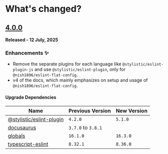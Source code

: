 # **What's changed?**

## [4.0.0](https://github.com/nishkohli96/eslint-config/tree/v4.0.0)
**Released - 12 July, 2025**

### Enhancements ✨

- Remove the separate plugins for each language like `@stylistic/eslint-plugin-js` and use `@stylistic/eslint-plugin`, only for `@nish1896/eslint-flat-config`.
- v4 of the docs, which mainly emphasizes on setup and usage of `@nish1896/eslint-flat-config`.

#### Upgrade Dependencies

| Name | Previous Version | New Version |
|-|-|-|
|[@stylistic/eslint-plugin](https://www.npmjs.com/package/@stylistic/eslint-plugin)| `4.2.0` | `5.1.0` |
|[docusaurus](https://docusaurus.io/)|`3.7.0` to `3.8.1`|
|[globals](https://www.npmjs.com/package/globals)| `16.1.0` | `16.3.0`|
|[typescript-eslint](https://www.npmjs.com/package/typescript-eslint)| `8.32.1` | `8.36.0` |
